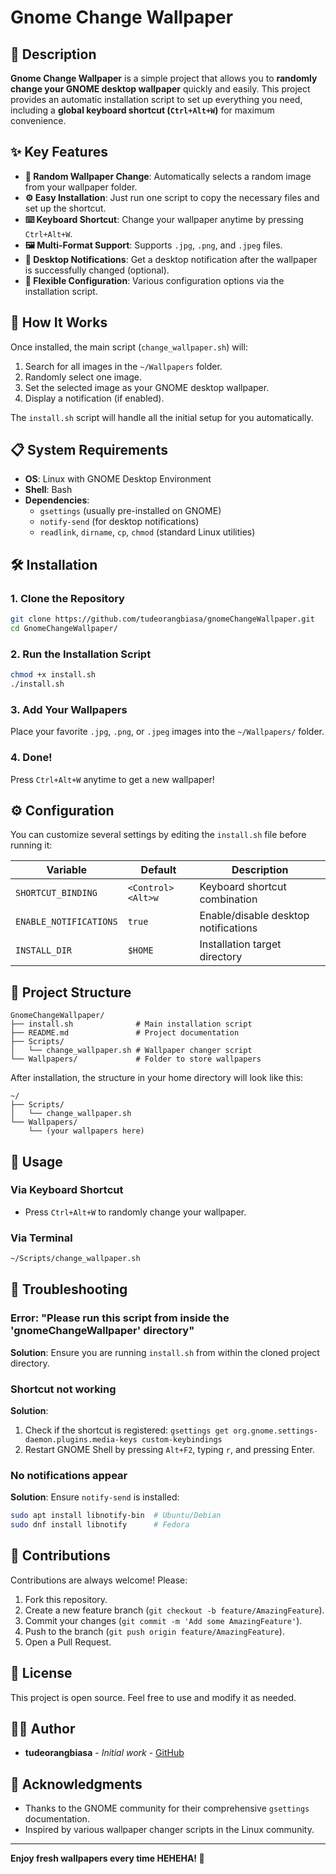 # Gnome Change Wallpaper

## 📖 Description

**Gnome Change Wallpaper** is a simple project that allows you to **randomly change your GNOME desktop wallpaper** quickly and easily. This project provides an automatic installation script to set up everything you need, including a **global keyboard shortcut (`Ctrl+Alt+W`)** for maximum convenience.

## ✨ Key Features

- **🎲 Random Wallpaper Change**: Automatically selects a random image from your wallpaper folder.
- **⚙️ Easy Installation**: Just run one script to copy the necessary files and set up the shortcut.
- **⌨️ Keyboard Shortcut**: Change your wallpaper anytime by pressing `Ctrl+Alt+W`.
- **🖼️ Multi-Format Support**: Supports `.jpg`, `.png`, and `.jpeg` files.
- **🔔 Desktop Notifications**: Get a desktop notification after the wallpaper is successfully changed (optional).
- **🔧 Flexible Configuration**: Various configuration options via the installation script.

## 🚀 How It Works

Once installed, the main script (`change_wallpaper.sh`) will:

1. Search for all images in the `~/Wallpapers` folder.
2. Randomly select one image.
3. Set the selected image as your GNOME desktop wallpaper.
4. Display a notification (if enabled).

The `install.sh` script will handle all the initial setup for you automatically.

## 📋 System Requirements

- **OS**: Linux with GNOME Desktop Environment
- **Shell**: Bash
- **Dependencies**:
  - `gsettings` (usually pre-installed on GNOME)
  - `notify-send` (for desktop notifications)
  - `readlink`, `dirname`, `cp`, `chmod` (standard Linux utilities)

## 🛠️ Installation

### 1. Clone the Repository

```bash
git clone https://github.com/tudeorangbiasa/gnomeChangeWallpaper.git
cd GnomeChangeWallpaper/
```

### 2. Run the Installation Script

```bash
chmod +x install.sh
./install.sh
```

### 3. Add Your Wallpapers

Place your favorite `.jpg`, `.png`, or `.jpeg` images into the `~/Wallpapers/` folder.

### 4. Done!

Press `Ctrl+Alt+W` anytime to get a new wallpaper!

## ⚙️ Configuration

You can customize several settings by editing the `install.sh` file before running it:

| Variable              | Default           | Description                              |
|-----------------------|-------------------|------------------------------------------|
| `SHORTCUT_BINDING`    | `<Control><Alt>w` | Keyboard shortcut combination            |
| `ENABLE_NOTIFICATIONS`| `true`            | Enable/disable desktop notifications     |
| `INSTALL_DIR`         | `$HOME`           | Installation target directory            |

## 📁 Project Structure

```
GnomeChangeWallpaper/
├── install.sh              # Main installation script
├── README.md               # Project documentation
├── Scripts/
│   └── change_wallpaper.sh # Wallpaper changer script
└── Wallpapers/             # Folder to store wallpapers
```

After installation, the structure in your home directory will look like this:
```
~/
├── Scripts/
│   └── change_wallpaper.sh
└── Wallpapers/
    └── (your wallpapers here)
```

## 🎯 Usage

### Via Keyboard Shortcut
- Press `Ctrl+Alt+W` to randomly change your wallpaper.

### Via Terminal
```bash
~/Scripts/change_wallpaper.sh
```

## 🔧 Troubleshooting

### Error: "Please run this script from inside the 'gnomeChangeWallpaper' directory"
**Solution**: Ensure you are running `install.sh` from within the cloned project directory.

### Shortcut not working
**Solution**: 
1. Check if the shortcut is registered: `gsettings get org.gnome.settings-daemon.plugins.media-keys custom-keybindings`
2. Restart GNOME Shell by pressing `Alt+F2`, typing `r`, and pressing Enter.

### No notifications appear
**Solution**: Ensure `notify-send` is installed:
```bash
sudo apt install libnotify-bin  # Ubuntu/Debian
sudo dnf install libnotify      # Fedora
```

## 🤝 Contributions

Contributions are always welcome! Please:

1. Fork this repository.
2. Create a new feature branch (`git checkout -b feature/AmazingFeature`).
3. Commit your changes (`git commit -m 'Add some AmazingFeature'`).
4. Push to the branch (`git push origin feature/AmazingFeature`).
5. Open a Pull Request.

## 📝 License

This project is open source. Feel free to use and modify it as needed.

## 👨‍💻 Author

- **tudeorangbiasa** - *Initial work* - [GitHub](https://github.com/tudeorangbiasa)

## 🙏 Acknowledgments

- Thanks to the GNOME community for their comprehensive `gsettings` documentation.
- Inspired by various wallpaper changer scripts in the Linux community.

---

**Enjoy fresh wallpapers every time HEHEHA! 🎨**
